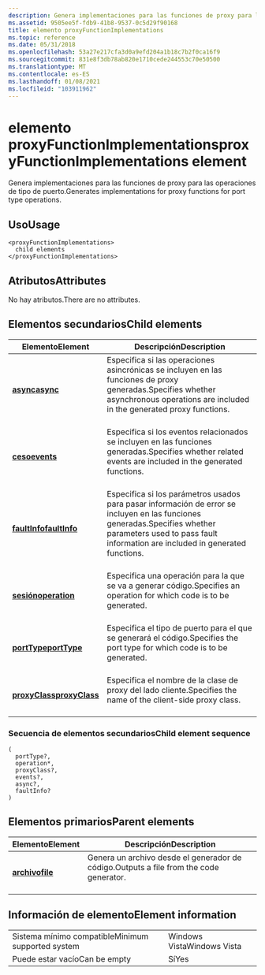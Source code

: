 ```yaml
---
description: Genera implementaciones para las funciones de proxy para las operaciones de tipo de puerto.
ms.assetid: 9505ee5f-fdb9-41b8-9537-0c5d29f90168
title: elemento proxyFunctionImplementations
ms.topic: reference
ms.date: 05/31/2018
ms.openlocfilehash: 53a27e217cfa3d0a9efd204a1b18c7b2f0ca16f9
ms.sourcegitcommit: 831e8f3db78ab820e1710cede244553c70e50500
ms.translationtype: MT
ms.contentlocale: es-ES
ms.lasthandoff: 01/08/2021
ms.locfileid: "103911962"
---
```

# <a name="proxyfunctionimplementations-element"></a><span data-ttu-id="79db7-103">elemento proxyFunctionImplementations</span><span class="sxs-lookup"><span data-stu-id="79db7-103">proxyFunctionImplementations element</span></span>

<span data-ttu-id="79db7-104">Genera implementaciones para las funciones de proxy para las operaciones de tipo de puerto.</span><span class="sxs-lookup"><span data-stu-id="79db7-104">Generates implementations for proxy functions for port type operations.</span></span>

## <a name="usage"></a><span data-ttu-id="79db7-105">Uso</span><span class="sxs-lookup"><span data-stu-id="79db7-105">Usage</span></span>

``` syntax
<proxyFunctionImplementations>
  child elements
</proxyFunctionImplementations>
```

## <a name="attributes"></a><span data-ttu-id="79db7-106">Atributos</span><span class="sxs-lookup"><span data-stu-id="79db7-106">Attributes</span></span>

<span data-ttu-id="79db7-107">No hay atributos.</span><span class="sxs-lookup"><span data-stu-id="79db7-107">There are no attributes.</span></span>

## <a name="child-elements"></a><span data-ttu-id="79db7-108">Elementos secundarios</span><span class="sxs-lookup"><span data-stu-id="79db7-108">Child elements</span></span>



| <span data-ttu-id="79db7-109">Elemento</span><span class="sxs-lookup"><span data-stu-id="79db7-109">Element</span></span>                                     | <span data-ttu-id="79db7-110">Descripción</span><span class="sxs-lookup"><span data-stu-id="79db7-110">Description</span></span>                                                                                                             |
|---------------------------------------------|-------------------------------------------------------------------------------------------------------------------------|
| [<span data-ttu-id="79db7-111">**async**</span><span class="sxs-lookup"><span data-stu-id="79db7-111">**async**</span></span>](async.md)<br/>           | <span data-ttu-id="79db7-112">Especifica si las operaciones asincrónicas se incluyen en las funciones de proxy generadas.</span><span class="sxs-lookup"><span data-stu-id="79db7-112">Specifies whether asynchronous operations are included in the generated proxy functions.</span></span><br/> <br/>         |
| [<span data-ttu-id="79db7-113">**ceso**</span><span class="sxs-lookup"><span data-stu-id="79db7-113">**events**</span></span>](events.md)<br/>         | <span data-ttu-id="79db7-114">Especifica si los eventos relacionados se incluyen en las funciones generadas.</span><span class="sxs-lookup"><span data-stu-id="79db7-114">Specifies whether related events are included in the generated functions.</span></span><br/> <br/>                        |
| [<span data-ttu-id="79db7-115">**faultInfo**</span><span class="sxs-lookup"><span data-stu-id="79db7-115">**faultInfo**</span></span>](faultinfo.md)<br/>   | <span data-ttu-id="79db7-116">Especifica si los parámetros usados para pasar información de error se incluyen en las funciones generadas.</span><span class="sxs-lookup"><span data-stu-id="79db7-116">Specifies whether parameters used to pass fault information are included in generated functions.</span></span><br/> <br/> |
| [<span data-ttu-id="79db7-117">**sesión**</span><span class="sxs-lookup"><span data-stu-id="79db7-117">**operation**</span></span>](operation.md)<br/>   | <span data-ttu-id="79db7-118">Especifica una operación para la que se va a generar código.</span><span class="sxs-lookup"><span data-stu-id="79db7-118">Specifies an operation for which code is to be generated.</span></span><br/> <br/>                                        |
| [<span data-ttu-id="79db7-119">**portType**</span><span class="sxs-lookup"><span data-stu-id="79db7-119">**portType**</span></span>](porttype.md)<br/>     | <span data-ttu-id="79db7-120">Especifica el tipo de puerto para el que se generará el código.</span><span class="sxs-lookup"><span data-stu-id="79db7-120">Specifies the port type for which code is to be generated.</span></span><br/> <br/>                                       |
| [<span data-ttu-id="79db7-121">**proxyClass**</span><span class="sxs-lookup"><span data-stu-id="79db7-121">**proxyClass**</span></span>](proxyclass.md)<br/> | <span data-ttu-id="79db7-122">Especifica el nombre de la clase de proxy del lado cliente.</span><span class="sxs-lookup"><span data-stu-id="79db7-122">Specifies the name of the client-side proxy class.</span></span><br/> <br/>                                               |



### <a name="child-element-sequence"></a><span data-ttu-id="79db7-123">Secuencia de elementos secundarios</span><span class="sxs-lookup"><span data-stu-id="79db7-123">Child element sequence</span></span>

``` syntax
(
  portType?, 
  operation*, 
  proxyClass?, 
  events?, 
  async?, 
  faultInfo?
)
```

## <a name="parent-elements"></a><span data-ttu-id="79db7-124">Elementos primarios</span><span class="sxs-lookup"><span data-stu-id="79db7-124">Parent elements</span></span>



| <span data-ttu-id="79db7-125">Elemento</span><span class="sxs-lookup"><span data-stu-id="79db7-125">Element</span></span>                         | <span data-ttu-id="79db7-126">Descripción</span><span class="sxs-lookup"><span data-stu-id="79db7-126">Description</span></span>                                                    |
|---------------------------------|----------------------------------------------------------------|
| [<span data-ttu-id="79db7-127">**archivo**</span><span class="sxs-lookup"><span data-stu-id="79db7-127">**file**</span></span>](file.md)<br/> | <span data-ttu-id="79db7-128">Genera un archivo desde el generador de código.</span><span class="sxs-lookup"><span data-stu-id="79db7-128">Outputs a file from the code generator.</span></span><br/> <br/> |



## <a name="element-information"></a><span data-ttu-id="79db7-129">Información de elemento</span><span class="sxs-lookup"><span data-stu-id="79db7-129">Element information</span></span>



|                                     |               |
|-------------------------------------|---------------|
| <span data-ttu-id="79db7-130">Sistema mínimo compatible</span><span class="sxs-lookup"><span data-stu-id="79db7-130">Minimum supported system</span></span><br/> | <span data-ttu-id="79db7-131">Windows Vista</span><span class="sxs-lookup"><span data-stu-id="79db7-131">Windows Vista</span></span> |
| <span data-ttu-id="79db7-132">Puede estar vacío</span><span class="sxs-lookup"><span data-stu-id="79db7-132">Can be empty</span></span>                        | <span data-ttu-id="79db7-133">Sí</span><span class="sxs-lookup"><span data-stu-id="79db7-133">Yes</span></span>           |



 

 





